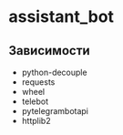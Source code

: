 # assistant_bot
## Зависимости
* python-decouple
* requests
* wheel
* telebot
* pytelegrambotapi
* httplib2